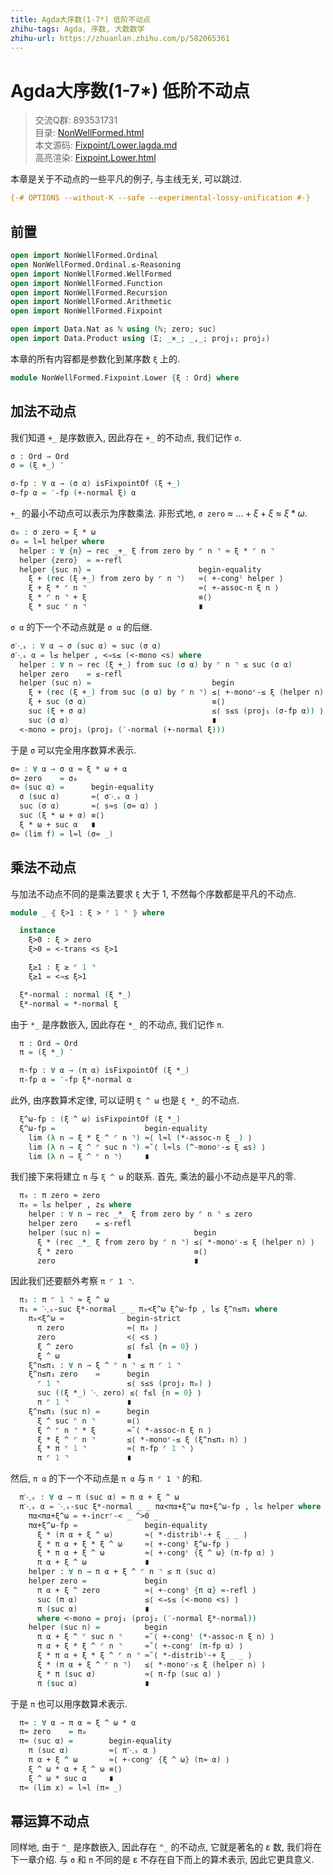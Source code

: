 ```yaml
---
title: Agda大序数(1-7*) 低阶不动点
zhihu-tags: Agda, 序数, 大数数学
zhihu-url: https://zhuanlan.zhihu.com/p/582065361
---
```


# Agda大序数(1-7*) 低阶不动点

> 交流Q群: 893531731  
> 目录: [NonWellFormed.html](https://choukh.github.io/agda-lvo/NonWellFormed.html)  
> 本文源码: [Fixpoint/Lower.lagda.md](https://github.com/choukh/agda-lvo/blob/main/src/NonWellFormed/Fixpoint/Lower.lagda.md)  
> 高亮渲染: [Fixpoint.Lower.html](https://choukh.github.io/agda-lvo/NonWellFormed.Fixpoint.Lower.html)  

本章是关于不动点的一些平凡的例子, 与主线无关, 可以跳过.

```agda
{-# OPTIONS --without-K --safe --experimental-lossy-unification #-}
```

## 前置

```agda
open import NonWellFormed.Ordinal
open NonWellFormed.Ordinal.≤-Reasoning
open import NonWellFormed.WellFormed
open import NonWellFormed.Function
open import NonWellFormed.Recursion
open import NonWellFormed.Arithmetic
open import NonWellFormed.Fixpoint

open import Data.Nat as ℕ using (ℕ; zero; suc)
open import Data.Product using (Σ; _×_; _,_; proj₁; proj₂)
```

本章的所有内容都是参数化到某序数 `ξ` 上的.

```agda
module NonWellFormed.Fixpoint.Lower {ξ : Ord} where
```

## 加法不动点

我们知道 `+_` 是序数嵌入, 因此存在 `+_` 的不动点, 我们记作 `σ`.

```agda
σ : Ord → Ord
σ = (ξ +_) ′

σ-fp : ∀ α → (σ α) isFixpointOf (ξ +_)
σ-fp α = ′-fp (+-normal ξ) α
```

`+_` 的最小不动点可以表示为序数乘法. 非形式地, `σ zero` ≈ $... + ξ + ξ$ ≈ $ξ * ω$.

```agda
σ₀ : σ zero ≈ ξ * ω
σ₀ = l≈l helper where
  helper : ∀ {n} → rec _+_ ξ from zero by ⌜ n ⌝ ≈ ξ * ⌜ n ⌝
  helper {zero}  = ≈-refl
  helper {suc n} =                        begin-equality
    ξ + (rec (ξ +_) from zero by ⌜ n ⌝)   ≈⟨ +-congˡ helper ⟩
    ξ + ξ * ⌜ n ⌝                         ≈⟨ +-assoc-n ξ n ⟩
    ξ * ⌜ n ⌝ + ξ                         ≡⟨⟩
    ξ * suc ⌜ n ⌝                         ∎
```

`σ α` 的下一个不动点就是 `σ α` 的后继.

```agda
σ⋱ₛ : ∀ α → σ (suc α) ≈ suc (σ α)
σ⋱ₛ α = l≤ helper , <⇒s≤ (<-mono <s) where
  helper : ∀ n → rec (ξ +_) from suc (σ α) by ⌜ n ⌝ ≤ suc (σ α)
  helper zero    = ≤-refl
  helper (suc n) =                           begin
    ξ + (rec (ξ +_) from suc (σ α) by ⌜ n ⌝) ≤⟨ +-monoʳ-≤ ξ (helper n) ⟩
    ξ + suc (σ α)                            ≡⟨⟩
    suc (ξ + σ α)                            ≤⟨ s≤s (proj₁ (σ-fp α)) ⟩
    suc (σ α)                                ∎
  <-mono = proj₁ (proj₂ (′-normal (+-normal ξ)))
```

于是 `σ` 可以完全用序数算术表示.

```agda
σ≈ : ∀ α → σ α ≈ ξ * ω + α
σ≈ zero    = σ₀
σ≈ (suc α) =      begin-equality
  σ (suc α)       ≈⟨ σ⋱ₛ α ⟩
  suc (σ α)       ≈⟨ s≈s (σ≈ α) ⟩
  suc (ξ * ω + α) ≡⟨⟩
  ξ * ω + suc α   ∎
σ≈ (lim f) = l≈l (σ≈ _)
```

## 乘法不动点

与加法不动点不同的是乘法要求 `ξ` 大于 1, 不然每个序数都是平凡的不动点.

```agda
module _ ⦃ ξ>1 : ξ > ⌜ 1 ⌝ ⦄ where

  instance
    ξ>0 : ξ > zero
    ξ>0 = <-trans <s ξ>1

    ξ≥1 : ξ ≥ ⌜ 1 ⌝
    ξ≥1 = <⇒≤ ξ>1

  ξ*-normal : normal (ξ *_)
  ξ*-normal = *-normal ξ
```

由于 `*_` 是序数嵌入, 因此存在 `*_` 的不动点, 我们记作 `π`.

```agda
  π : Ord → Ord
  π = (ξ *_) ′

  π-fp : ∀ α → (π α) isFixpointOf (ξ *_)
  π-fp α = ′-fp ξ*-normal α
```

此外, 由序数算术定律, 可以证明 `ξ ^ ω` 也是 `ξ *_` 的不动点.

```agda
  ξ^ω-fp : (ξ ^ ω) isFixpointOf (ξ *_)
  ξ^ω-fp =                    begin-equality
    lim (λ n → ξ * ξ ^ ⌜ n ⌝) ≈⟨ l≈l (*-assoc-n ξ _) ⟩
    lim (λ n → ξ ^ ⌜ suc n ⌝) ≈˘⟨ l≈ls (^-monoʳ-≤ ξ ≤s) ⟩
    lim (λ n → ξ ^ ⌜ n ⌝)     ∎
```

我们接下来将建立 `π` 与 `ξ ^ ω` 的联系. 首先, 乘法的最小不动点是平凡的零.

```agda
  π₀ : π zero ≈ zero
  π₀ = l≤ helper , z≤ where
    helper : ∀ n → rec _*_ ξ from zero by ⌜ n ⌝ ≤ zero
    helper zero    = ≤-refl
    helper (suc n) =                     begin
      ξ * (rec _*_ ξ from zero by ⌜ n ⌝) ≤⟨ *-monoʳ-≤ ξ (helper n) ⟩
      ξ * zero                           ≡⟨⟩
      zero                               ∎
```

因此我们还要额外考察 `π ⌜ 1 ⌝`.

```agda
  π₁ : π ⌜ 1 ⌝ ≈ ξ ^ ω
  π₁ = ⋱ₛ-suc ξ*-normal _ _ π₀<ξ^ω ξ^ω-fp , l≤ ξ^n≤π₁ where
    π₀<ξ^ω =              begin-strict
      π zero              ≈⟨ π₀ ⟩
      zero                <⟨ <s ⟩
      ξ ^ zero            ≤⟨ f≤l {n = 0} ⟩
      ξ ^ ω               ∎
    ξ^n≤π₁ : ∀ n → ξ ^ ⌜ n ⌝ ≤ π ⌜ 1 ⌝
    ξ^n≤π₁ zero    =      begin
      ⌜ 1 ⌝               ≤⟨ s≤s (proj₂ π₀) ⟩
      suc ((ξ *_) ⋱ zero) ≤⟨ f≤l {n = 0} ⟩
      π ⌜ 1 ⌝             ∎
    ξ^n≤π₁ (suc n) =      begin
      ξ ^ suc ⌜ n ⌝       ≡⟨⟩
      ξ ^ ⌜ n ⌝ * ξ       ≈˘⟨ *-assoc-n ξ n ⟩
      ξ * ξ ^ ⌜ n ⌝       ≤⟨ *-monoʳ-≤ ξ (ξ^n≤π₁ n) ⟩
      ξ * π ⌜ 1 ⌝         ≈⟨ π-fp ⌜ 1 ⌝ ⟩
      π ⌜ 1 ⌝             ∎
```

然后, `π α` 的下一个不动点是 `π α` 与 `π ⌜ 1 ⌝` 的和.

```agda
  π⋱ₛ : ∀ α → π (suc α) ≈ π α + ξ ^ ω
  π⋱ₛ α = ⋱ₛ-suc ξ*-normal _ _ πα<πα+ξ^ω πα+ξ^ω-fp , l≤ helper where
    πα<πα+ξ^ω = +-incrʳ-< _ ^>0 _
    πα+ξ^ω-fp =               begin-equality
      ξ * (π α + ξ ^ ω)       ≈⟨ *-distribˡ-+ ξ _ _ ⟩
      ξ * π α + ξ * ξ ^ ω     ≈⟨ +-congˡ ξ^ω-fp ⟩
      ξ * π α + ξ ^ ω         ≈⟨ +-congʳ {ξ ^ ω} (π-fp α) ⟩
      π α + ξ ^ ω             ∎
    helper : ∀ n → π α + ξ ^ ⌜ n ⌝ ≤ π (suc α)
    helper zero =             begin
      π α + ξ ^ zero          ≈⟨ +-congˡ {π α} ≈-refl ⟩
      suc (π α)               ≤⟨ <⇒s≤ (<-mono <s) ⟩
      π (suc α)               ∎
      where <-mono = proj₁ (proj₂ (′-normal ξ*-normal))
    helper (suc n) =          begin
      π α + ξ ^ ⌜ suc n ⌝     ≈˘⟨ +-congˡ (*-assoc-n ξ n) ⟩
      π α + ξ * ξ ^ ⌜ n ⌝     ≈˘⟨ +-congʳ (π-fp α) ⟩
      ξ * π α + ξ * ξ ^ ⌜ n ⌝ ≈˘⟨ *-distribˡ-+ ξ _ _ ⟩
      ξ * (π α + ξ ^ ⌜ n ⌝)   ≤⟨ *-monoʳ-≤ ξ (helper n) ⟩
      ξ * π (suc α)           ≈⟨ π-fp (suc α) ⟩
      π (suc α)               ∎
```

于是 `π` 也可以用序数算术表示.

```agda
  π≈ : ∀ α → π α ≈ ξ ^ ω * α
  π≈ zero    = π₀
  π≈ (suc α) =        begin-equality
    π (suc α)         ≈⟨ π⋱ₛ α ⟩
    π α + ξ ^ ω       ≈⟨ +-congʳ {ξ ^ ω} (π≈ α) ⟩
    ξ ^ ω * α + ξ ^ ω ≡⟨⟩
    ξ ^ ω * suc α     ∎
  π≈ (lim x) = l≈l (π≈ _)
```

## 幂运算不动点

同样地, 由于 `^_` 是序数嵌入, 因此存在 `^_` 的不动点, 它就是著名的 ε 数, 我们将在下一章介绍. 与 `σ` 和 `π` 不同的是 ε 不存在自下而上的算术表示, 因此它更具意义.
